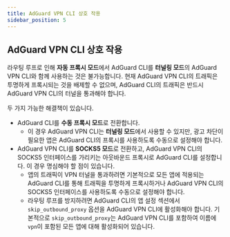 ```yaml
---
title: AdGuard VPN CLI 상호 작용
sidebar_position: 5
---
```


## AdGuard VPN CLI 상호 작용

라우팅 루프로 인해 **자동 프록시 모드**에서 AdGuard CLI를 **터널링 모드**의 AdGuard VPN CLI와 함께 사용하는 것은 불가능합니다. 현재 AdGuard VPN CLI의 트래픽은 투명하게 프록시되는 것을 배제할 수 없으며, AdGuard CLI의 트래픽은 반드시 AdGuard VPN CLI의 터널을 통과해야 합니다.

두 가지 가능한 해결책이 있습니다.

- AdGuard CLI를 **수동 프록시 모드**로 전환합니다.
  - 이 경우 AdGuard VPN CLI는 **터널링 모드**에서 사용할 수 있지만, 광고 차단이 필요한 앱은 AdGuard CLI의 프록시를 사용하도록 수동으로 설정해야 합니다.
- AdGuard VPN CLI를 **SOCKS5 모드**로 전환하고, AdGuard VPN CLI의 SOCKS5 인터페이스를 가리키는 아웃바운드 프록시로 AdGuard CLI를 설정합니다. 이 경우 명심해야 할 점이 있습니다.
  - 앱의 트래픽이 VPN 터널을 통과하려면 기본적으로 모든 앱에 적용되는 AdGuard CLI를 통해 트래픽을 투명하게 프록시하거나 AdGuard VPN CLI의 SOCKS5 인터페이스를 사용하도록 수동으로 설정해야 합니다.
  - 라우팅 루프를 방지하려면 AdGuard CLI의 앱 설정 섹션에서 `skip_outbound_proxy` 옵션을 AdGuard VPN CLI에 활성화해야 합니다. 기본적으로 `skip_outbound_proxy`는 AdGuard VPN CLI를 포함하여 이름에 `vpn`이 포함된 모든 앱에 대해 활성화되어 있습니다.
